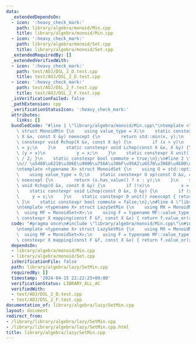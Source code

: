 ```yaml
---
data:
  _extendedDependsOn:
  - icon: ':heavy_check_mark:'
    path: library/algebra/monoid/Min.cpp
    title: library/algebra/monoid/Min.cpp
  - icon: ':heavy_check_mark:'
    path: library/algebra/monoid/Set.cpp
    title: library/algebra/monoid/Set.cpp
  _extendedRequiredBy: []
  _extendedVerifiedWith:
  - icon: ':heavy_check_mark:'
    path: test/AOJ/DSL_2_D.test.cpp
    title: test/AOJ/DSL_2_D.test.cpp
  - icon: ':heavy_check_mark:'
    path: test/AOJ/DSL_2_F.test.cpp
    title: test/AOJ/DSL_2_F.test.cpp
  _isVerificationFailed: false
  _pathExtension: cpp
  _verificationStatusIcon: ':heavy_check_mark:'
  attributes:
    links: []
  bundledCode: "#line 1 \"library/algebra/monoid/Min.cpp\"\ntemplate <typename X>\
    \ struct MonoidMin {\n    using value_type = X;\n    static constexpr X op(const\
    \ X &x, const X &y) noexcept {\n        return std::min(x, y);\n    }\n    static\
    \ constexpr void Rchop(X &x, const X &y) {\n        if (x > y)\n            x\
    \ = y;\n    }\n    static constexpr void Lchop(const X &x, X &y) {\n        if\
    \ (y > x)\n            y = x;\n    }\n    static constexpr X unit() { return std::numeric_limits<X>::max()\
    \ / 2; }\n    static constexpr bool commute = true;\n};\n#line 2 \"library/algebra/monoid/Set.cpp\"\
    \n// \u5408\u6210\u306E\u9806\u756A\u306F\u95A2\u6570\u3068\u4E00\u7DD2\u3060\u3088\
    \ntemplate <typename X> struct MonoidSet {\n    using O = std::optional<X>;\n\
    \    using value_type = O;\n    static constexpr O op(const O &x, const O &y)\
    \ noexcept {\n        return (x.has_value() ? x : y);\n    }\n    static constexpr\
    \ void Rchop(O &x, const O &y) {\n        if (!x)\n            x = y;\n    }\n\
    \    static constexpr void Lchop(const O &x, O &y) {\n        if (x)\n       \
    \     y = x;\n    }\n    static constexpr O unit() noexcept { return std::nullopt;\
    \ }\n    static constexpr bool commute = false;\n};\n#line 4 \"library/algebra/lazy/SetMin.cpp\"\
    \ntemplate <typename X> struct LazySetMin {\n    using MX = MonoidMin<X>;\n  \
    \  using MF = MonoidSet<X>;\n    using F = typename MF::value_type;\n    static\
    \ constexpr X mapping(const F &f, const X &x) { return f.value_or(x); }\n};\n"
  code: "#pragma once\n#include \"library/algebra/monoid/Min.cpp\"\n#include \"library/algebra/monoid/Set.cpp\"\
    \ntemplate <typename X> struct LazySetMin {\n    using MX = MonoidMin<X>;\n  \
    \  using MF = MonoidSet<X>;\n    using F = typename MF::value_type;\n    static\
    \ constexpr X mapping(const F &f, const X &x) { return f.value_or(x); }\n};"
  dependsOn:
  - library/algebra/monoid/Min.cpp
  - library/algebra/monoid/Set.cpp
  isVerificationFile: false
  path: library/algebra/lazy/SetMin.cpp
  requiredBy: []
  timestamp: '2024-04-15 22:22:25+09:00'
  verificationStatus: LIBRARY_ALL_AC
  verifiedWith:
  - test/AOJ/DSL_2_D.test.cpp
  - test/AOJ/DSL_2_F.test.cpp
documentation_of: library/algebra/lazy/SetMin.cpp
layout: document
redirect_from:
- /library/library/algebra/lazy/SetMin.cpp
- /library/library/algebra/lazy/SetMin.cpp.html
title: library/algebra/lazy/SetMin.cpp
---
```

